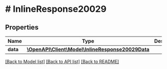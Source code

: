 # # InlineResponse20029

## Properties

Name | Type | Description | Notes
------------ | ------------- | ------------- | -------------
**data** | [**\OpenAPI\Client\Model\InlineResponse20029Data**](InlineResponse20029Data.md) |  | [optional]

[[Back to Model list]](../../README.md#models) [[Back to API list]](../../README.md#endpoints) [[Back to README]](../../README.md)

